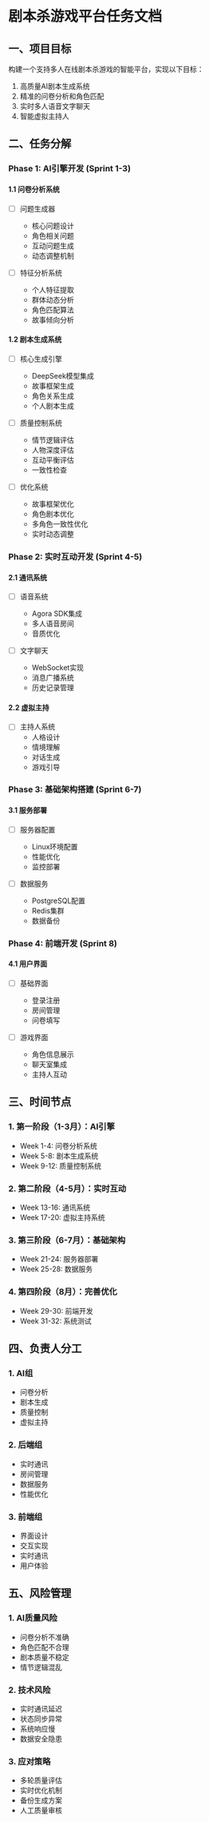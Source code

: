 # 剧本杀游戏平台任务文档

## 一、项目目标
构建一个支持多人在线剧本杀游戏的智能平台，实现以下目标：
1. 高质量AI剧本生成系统
2. 精准的问卷分析和角色匹配
3. 实时多人语音文字聊天
4. 智能虚拟主持人

## 二、任务分解

### Phase 1: AI引擎开发 (Sprint 1-3)
#### 1.1 问卷分析系统
- [ ] 问题生成器
  * 核心问题设计
  * 角色相关问题
  * 互动问题生成
  * 动态调整机制

- [ ] 特征分析系统
  * 个人特征提取
  * 群体动态分析
  * 角色匹配算法
  * 故事倾向分析

#### 1.2 剧本生成系统
- [ ] 核心生成引擎
  * DeepSeek模型集成
  * 故事框架生成
  * 角色关系生成
  * 个人剧本生成

- [ ] 质量控制系统
  * 情节逻辑评估
  * 人物深度评估
  * 互动平衡评估
  * 一致性检查

- [ ] 优化系统
  * 故事框架优化
  * 角色剧本优化
  * 多角色一致性优化
  * 实时动态调整

### Phase 2: 实时互动开发 (Sprint 4-5)
#### 2.1 通讯系统
- [ ] 语音系统
  * Agora SDK集成
  * 多人语音房间
  * 音质优化

- [ ] 文字聊天
  * WebSocket实现
  * 消息广播系统
  * 历史记录管理

#### 2.2 虚拟主持
- [ ] 主持人系统
  * 人格设计
  * 情境理解
  * 对话生成
  * 游戏引导

### Phase 3: 基础架构搭建 (Sprint 6-7)
#### 3.1 服务部署
- [ ] 服务器配置
  * Linux环境配置
  * 性能优化
  * 监控部署

- [ ] 数据服务
  * PostgreSQL配置
  * Redis集群
  * 数据备份

### Phase 4: 前端开发 (Sprint 8)
#### 4.1 用户界面
- [ ] 基础界面
  * 登录注册
  * 房间管理
  * 问卷填写

- [ ] 游戏界面
  * 角色信息展示
  * 聊天室集成
  * 主持人互动

## 三、时间节点

### 1. 第一阶段（1-3月）：AI引擎
- Week 1-4: 问卷分析系统
- Week 5-8: 剧本生成系统
- Week 9-12: 质量控制系统

### 2. 第二阶段（4-5月）：实时互动
- Week 13-16: 通讯系统
- Week 17-20: 虚拟主持系统

### 3. 第三阶段（6-7月）：基础架构
- Week 21-24: 服务器部署
- Week 25-28: 数据服务

### 4. 第四阶段（8月）：完善优化
- Week 29-30: 前端开发
- Week 31-32: 系统测试

## 四、负责人分工

### 1. AI组
- 问卷分析
- 剧本生成
- 质量控制
- 虚拟主持

### 2. 后端组
- 实时通讯
- 房间管理
- 数据服务
- 性能优化

### 3. 前端组
- 界面设计
- 交互实现
- 实时通讯
- 用户体验

## 五、风险管理

### 1. AI质量风险
- 问卷分析不准确
- 角色匹配不合理
- 剧本质量不稳定
- 情节逻辑混乱

### 2. 技术风险
- 实时通讯延迟
- 状态同步异常
- 系统响应慢
- 数据安全隐患

### 3. 应对策略
- 多轮质量评估
- 实时优化机制
- 备份生成方案
- 人工质量审核 
